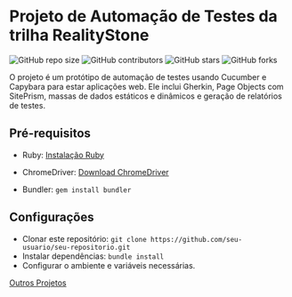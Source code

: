 # Projeto de Automação de Testes da trilha RealityStone

![GitHub repo size](https://img.shields.io/github/repo-size/GabrielRLJ0/RS-Sprint5)
![GitHub contributors](https://img.shields.io/github/contributors/GabrielRLJ0/RS-Sprint5)
![GitHub stars](https://img.shields.io/github/stars/GabrielRLJ0/RS-Sprint5?style=social)
![GitHub forks](https://img.shields.io/github/forks/GabrielRLJ0/RS-Sprint5?style=social)

O projeto é um protótipo de automação de testes usando Cucumber e Capybara para estar aplicações web. Ele inclui Gherkin, Page Objects com SitePrism, massas de dados estáticos e dinâmicos e geração de relatórios de testes.

## Pré-requisitos

- Ruby: [Instalação Ruby](https://www.ruby-lang.org/pt/documentation/installation/)

- ChromeDriver: [Download ChromeDriver](https://sites.google.com/chromium.org/driver/)

- Bundler: `gem install bundler`

## Configurações

- Clonar este repositório: `git clone https://github.com/seu-usuario/seu-repositorio.git`
- Instalar dependências: `bundle install`
- Configurar o ambiente e variáveis necessárias.

[Outros Projetos](https://github.com/GabrielRLJ0?tab=repositories)
